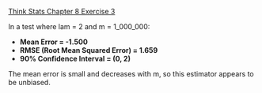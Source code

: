 [Think Stats Chapter 8 Exercise 3](http://greenteapress.com/thinkstats2/html/thinkstats2009.html#toc77)


In a test where lam = 2 and m = 1_000_000:
- **Mean Error = -1.500**
- **RMSE (Root Mean Squared Error) = 1.659**
- **90% Confidence Interval = (0, 2)**

The mean error is small and decreases with m, so this estimator appears to be unbiased.
